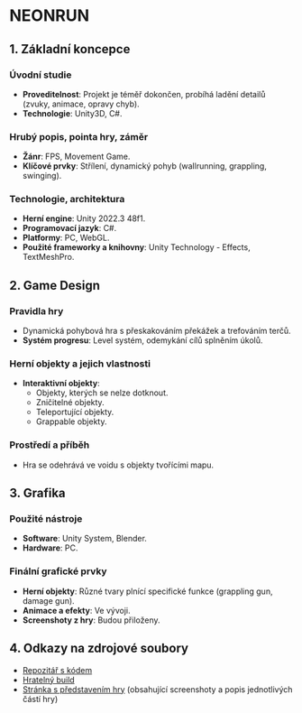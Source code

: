 # NEONRUN

## 1. Základní koncepce

### Úvodní studie
- **Proveditelnost**: Projekt je téměř dokončen, probíhá ladění detailů (zvuky, animace, opravy chyb).
- **Technologie**: Unity3D, C#.

### Hrubý popis, pointa hry, záměr
- **Žánr**: FPS, Movement Game.
- **Klíčové prvky**: Střílení, dynamický pohyb (wallrunning, grappling, swinging).

### Technologie, architektura
- **Herní engine**: Unity 2022.3 48f1.
- **Programovací jazyk**: C#.
- **Platformy**: PC, WebGL.
- **Použité frameworky a knihovny**: Unity Technology - Effects, TextMeshPro.

## 2. Game Design

### Pravidla hry
- Dynamická pohybová hra s přeskakováním překážek a trefováním terčů.
- **Systém progresu**: Level systém, odemykání cílů splněním úkolů.

### Herní objekty a jejich vlastnosti
- **Interaktivní objekty**:
  - Objekty, kterých se nelze dotknout.
  - Zničitelné objekty.
  - Teleportující objekty.
  - Grappable objekty.

### Prostředí a příběh
- Hra se odehrává ve voidu s objekty tvořícími mapu.

## 3. Grafika

### Použité nástroje
- **Software**: Unity System, Blender.
- **Hardware**: PC.

### Finální grafické prvky
- **Herní objekty**: Různé tvary plnící specifické funkce (grappling gun, damage gun).
- **Animace a efekty**: Ve vývoji.
- **Screenshoty z hry**: Budou přiloženy.

## 4. Odkazy na zdrojové soubory
- [Repozitář s kódem](https://github.com/JakubUlrych06/NEONRUN-SOURCE)
- [Hratelný build](https://jaqbgralti.itch.io/neonrun)
- [Stránka s představením hry]((https://github.com/JakubUlrych06/NEONRUN-SOURCE)) (obsahující screenshoty a popis jednotlivých částí hry)
